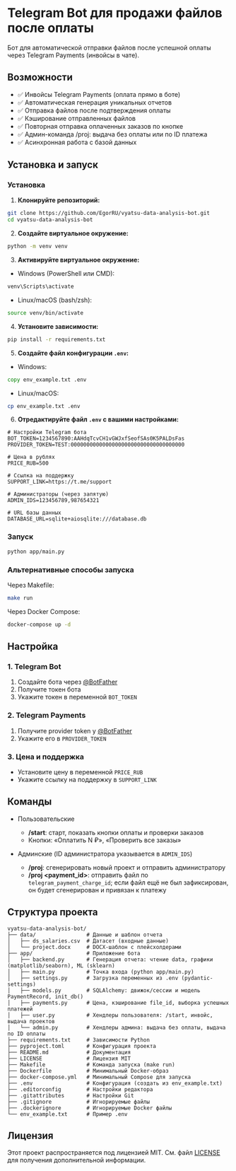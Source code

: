 # Telegram Bot для продажи файлов после оплаты

Бот для автоматической отправки файлов после успешной оплаты через Telegram Payments (инвойсы в чате).

## Возможности

- ✅ Инвойсы Telegram Payments (оплата прямо в боте)
- ✅ Автоматическая генерация уникальных отчетов
- ✅ Отправка файлов после подтверждения оплаты
- ✅ Кэширование отправленных файлов
- ✅ Повторная отправка оплаченных заказов по кнопке
- ✅ Админ-команда /proj: выдача без оплаты или по ID платежа
- ✅ Асинхронная работа с базой данных

## Установка и запуск

### Установка

1. **Клонируйте репозиторий:**
```bash
git clone https://github.com/EgorRU/vyatsu-data-analysis-bot.git
cd vyatsu-data-analysis-bot
```

2. **Создайте виртуальное окружение:**
```bash
python -m venv venv
```

3. **Активируйте виртуальное окружение:**
- Windows (PowerShell или CMD):
```cmd
venv\Scripts\activate
```
- Linux/macOS (bash/zsh):
```bash
source venv/bin/activate
```

4. **Установите зависимости:**
```bash
pip install -r requirements.txt
```

5. **Создайте файл конфигурации `.env`:**
- Windows:
```cmd
copy env_example.txt .env
```
- Linux/macOS:
```bash
cp env_example.txt .env
```

6. **Отредактируйте файл `.env` с вашими настройками:**
```env
# Настройки Telegram бота
BOT_TOKEN=1234567890:AAHdqTcvCH1vGWJxfSeofSAs0K5PALDsFas
PROVIDER_TOKEN=TEST:000000000000000000000000000000000000

# Цена в рублях
PRICE_RUB=500

# Ссылка на поддержку
SUPPORT_LINK=https://t.me/support

# Администраторы (через запятую)
ADMIN_IDS=123456789,987654321

# URL базы данных
DATABASE_URL=sqlite+aiosqlite:///database.db
```

### Запуск
```bash
python app/main.py
```

### Альтернативные способы запуска

Через Makefile:
```bash
make run
```

Через Docker Compose:
```bash
docker-compose up -d
```

## Настройка

### 1. Telegram Bot

1. Создайте бота через [@BotFather](https://t.me/BotFather)
2. Получите токен бота
3. Укажите токен в переменной `BOT_TOKEN`

### 2. Telegram Payments

1. Получите provider token у [@BotFather](https://t.me/BotFather)
2. Укажите его в `PROVIDER_TOKEN`

### 3. Цена и поддержка

- Установите цену в переменной `PRICE_RUB`
- Укажите ссылку на поддержку в `SUPPORT_LINK`

## Команды

- Пользовательские
  - **/start**: старт, показать кнопки оплаты и проверки заказов
  - Кнопки: «Оплатить N ₽», «Проверить все заказы»

- Админские (ID администратора указывается в `ADMIN_IDS`)
  - **/proj**: сгенерировать новый проект и отправить администратору
  - **/proj <payment_id>**: отправить файл по `telegram_payment_charge_id`;
    если файл ещё не был зафиксирован, он будет сгенерирован и привязан к платежу

## Структура проекта

```
vyatsu-data-analysis-bot/
├── data/                # Данные и шаблон отчета
│   ├── ds_salaries.csv  # Датасет (входные данные)
│   └── project.docx     # DOCX-шаблон с плейсхолдерами
├── app/                 # Приложение бота
│   ├── backend.py       # Генерация отчета: чтение data, графики (matplotlib/seaborn), ML (sklearn)
│   ├── main.py          # Точка входа (python app/main.py)
│   ├── settings.py      # Загрузка переменных из .env (pydantic-settings)
│   ├── models.py        # SQLAlchemy: движок/сессии и модель PaymentRecord, init_db()
│   ├── payments.py      # Цена, кэширование file_id, выборка успешных платежей
│   ├── user.py          # Хендлеры пользователя: /start, инвойс, выдача проектов
│   └── admin.py         # Хендлеры админа: выдача без оплаты, выдача по ID оплаты
├── requirements.txt     # Зависимости Python
├── pyproject.toml       # Конфигурация проекта
├── README.md            # Документация
├── LICENSE              # Лицензия MIT
├── Makefile             # Команда запуска (make run)
├── Dockerfile           # Минимальный Docker-образ
├── docker-compose.yml   # Минимальный Compose для запуска
├── .env                 # Конфигурация (создать из env_example.txt)
├── .editorconfig        # Настройки редактора
├── .gitattributes       # Настройки Git
├── .gitignore           # Игнорируемые файлы
├── .dockerignore        # Игнорируемые Docker файлы
└── env_example.txt      # Пример .env
```

## Лицензия

Этот проект распространяется под лицензией MIT. См. файл [LICENSE](LICENSE) для получения дополнительной информации.
